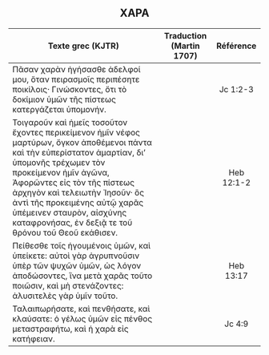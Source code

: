 <h2 align="center">ΧΑΡΑ</h2>

|Texte grec (KJTR)|Traduction (Martin 1707)|Référence|
|-----|-----|:---:
 Πᾶσαν χαρὰν ἡγήσασθε ἀδελφοί μου, ὅταν πειρασμοῖς περιπέσητε ποικίλοις· Γινώσκοντες, ὅτι τὸ δοκίμιον ὑμῶν τῆς πίστεως κατεργάζεται ὑπομονήν.||Jc 1:2-3|
 Τοιγαροῦν καὶ ἡμεῖς τοσοῦτον ἔχοντες περικείμενον ἡμῖν νέφος μαρτύρων, ὄγκον ἀποθέμενοι πάντα καὶ τὴν εὐπερίστατον ἁμαρτίαν, διʼ ὑπομονῆς τρέχωμεν τὸν προκείμενον ἡμῖν ἀγῶνα, Ἀφορῶντες εἰς τὸν τῆς πίστεως ἀρχηγὸν καὶ τελειωτὴν Ἰησοῦν· ὃς ἀντὶ τῆς προκειμένης αὐτῷ χαρᾶς ὑπέμεινεν σταυρὸν, αἰσχύνης καταφρονήσας, ἐν δεξιᾷ τε τοῦ θρόνου τοῦ Θεοῦ εκάθισεν.||Heb 12:1-2|
Πείθεσθε τοῖς ἡγουμένοις ὑμῶν, καὶ ὑπείκετε: αὐτοὶ γὰρ ἀγρυπνοῦσιν ὑπὲρ τῶν ψυχῶν ὑμῶν, ὡς λόγον ἀποδώσοντες, ἵνα μετὰ χαρᾶς τοῦτο ποιῶσιν, καὶ μὴ στενάζοντες: ἀλυσιτελὲς γὰρ ὑμῖν τοῦτο.||Heb 13:17|
Ταλαιπωρήσατε, καὶ πενθήσατε, καὶ κλαύσατε: ὁ γέλως ὑμῶν εἰς πένθος μεταστραφήτω, καὶ ἡ χαρὰ εἰς κατήφειαν.||Jc 4:9|
